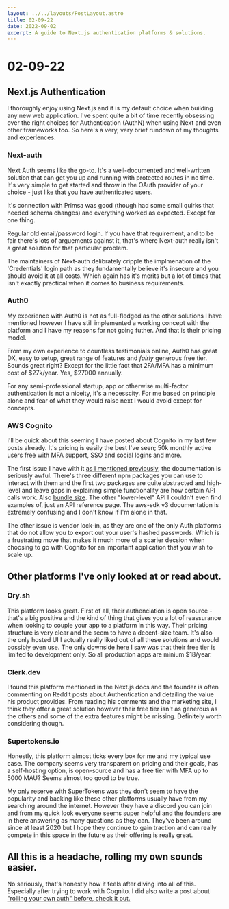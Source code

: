 ```yaml
---
layout: ../../layouts/PostLayout.astro
title: 02-09-22
date: 2022-09-02
excerpt: A guide to Next.js authentication platforms & solutions.
---
```


# 02-09-22
## Next.js Authentication

I thoroughly enjoy using Next.js and it is my default choice when building any new web application. I've spent quite a bit of time recently obsessing over the right choices for Authentication (AuthN) when using Next and even other frameworks too. So here's a very, very brief rundown of my thoughts and experiences.

### Next-auth
Next Auth seems like the go-to. It's a well-documented and well-written solution that can get you up and running with protected routes in no time. It's very simple to get started and throw in the OAuth provider of your choice - just like that you have authenticated users.

It's connection with Primsa was good (though had some small quirks that needed schema changes) and everything worked as expected. Except for one thing.

Regular old email/password login. If you have that requirement, and to be fair there's lots of arguements against it, that's where Next-auth really isn't a great solution for that particular problem.

The maintainers of Next-auth delibrately cripple the implmenation of the 'Credentials' login path as they fundamentally believe it's insecure and you should avoid it at all costs. Which again has it's merits but a lot of times that isn't exactly practical when it comes to business requirements.

### Auth0
My experience with Auth0 is not as full-fledged as the other solutions I have mentioned however I have still implemented a working concept with the platform and I have my reasons for not going futher. And that is their pricing model.

From my own experience to countless testimonials online, Auth0 has great DX, easy to setup, great range of features and *fairly* generous free tier. Sounds great right? Except for the little fact that 2FA/MFA has a minimum cost of $27k/year. Yes, $27000 annually.

For any semi-professional startup, app or otherwise multi-factor authentication is not a niceity, it's a necesscity. For me based on principle alone and fear of what they would raise next I would avoid except for concepts.

### AWS Cognito
I'll be quick about this seeming I have posted about Cognito in my last few posts already. It's pricing is easily the best I've seen; 50k monthly active users free with MFA support, SSO and social logins and more.

The first issue I have with it [as I mentioned previously](/posts/27-08-22,md), the documentation is seriously awful. There's three different npm packages you can use to interact with them and the first two packages are quite abstracted and high-level and leave gaps in explaining simple functionality are how certain API calls work. Also [bundle size](/posts/01-09-22). The other "lower-level" API I couldn't even find examples of, just an API reference page. The aws-sdk v3 documentation is extremely confusing and I don't know if I'm alone in that.

The other issue is vendor lock-in, as they are one of the only Auth platforms that do not allow you to export out your user's hashed passwords. Which is a frustrating move that makes it much more of a scarier decsion when choosing to go with Cognito for an important application that you wish to scale up.

## Other platforms I've only looked at or read about.

### Ory.sh
This platform looks great. First of all, their authenciation is open source - that's a big positive and the kind of thing that gives you a lot of reassurance when looking to couple your app to a platform in this way. Their pricing structure is very clear and the seem to have a decent-size team. It's also the only hosted UI I actually really liked out of all these solutions and would possibly even use. The only downside here I saw was that their free tier is limited to development only. So all production apps are minium $18/year.

### Clerk.dev
I found this platform mentioned in the Next.js docs and the founder is often commenting on Reddit posts about Authentication and detailing the value his product provides. From reading his comments and the marketing site, I think they offer a great solution however their free tier isn't as generous as the others and some of the extra features might be missing. Definitely worth considering though.

### Supertokens.io
Honestly, this platform almost ticks every box for me and my typical use case. The company seems very transparent on pricing and their goals, has a self-hosting option, is open-source and has a free tier with MFA up to 5000 MAU? Seems almost too good to be true. 

My only reserve with SuperTokens was they don't seem to have the popularity and backing like these other platforms usually have from my searching around the internet. However they have a discord you can join and from my quick look everyone seems super helpful and the founders are in there answering as many questions as they can. They've been around since at least 2020 but I hope they continue to gain traction and can really compete in this space in the future as their offering is really great.

## All this is a headache, rolling my own sounds easier.
No seriously, that's honestly how it feels after diving into all of this. Especially after trying to work with Cognito. I did also write a post about ["rolling your own auth" before, check it out.](/posts/19-08-22)